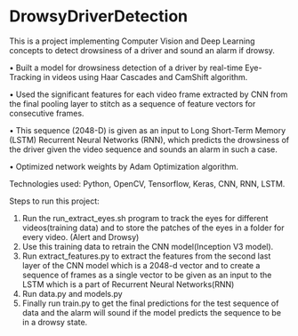 # DrowsyDriverDetection
This is a project implementing Computer Vision and Deep Learning concepts to detect drowsiness of a driver and sound an alarm if drowsy.


•	Built a model for drowsiness detection of a driver by real-time Eye-Tracking in videos using Haar Cascades and CamShift algorithm.


•	Used the significant features for each video frame extracted by CNN from the final pooling layer to stitch as a sequence of feature vectors for consecutive frames.   


•	This sequence (2048-D) is given as an input to Long Short-Term Memory (LSTM) Recurrent Neural Networks (RNN), which predicts the drowsiness of the driver given the video sequence and sounds an alarm in such a case.


•	Optimized network weights by Adam Optimization algorithm.

Technologies used: Python, OpenCV, Tensorflow, Keras, CNN, RNN, LSTM.

Steps to run this project:

1) Run the run_extract_eyes.sh program to track the eyes for different videos(training data) and to store the patches of the eyes in a folder for every video. (Alert and Drowsy)
2) Use this training data to retrain the CNN model(Inception V3 model).
3) Run extract_features.py to extract the features from the second last layer of the CNN model which is a 2048-d vector and to create a sequence of frames as a single vector to be given as an input to the LSTM which is a part of Recurrent Neural Networks(RNN) 
4) Run data.py and models.py
5) Finally run train.py to get the final predictions for the test sequence of data and the alarm will sound if the model predicts the sequence to be in a drowsy state.
 

